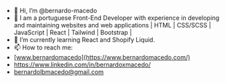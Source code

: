 - 👋 Hi, I’m @bernardo-macedo
- 👀 I am a portuguese Front-End Developer with experience in developing and maintaining websites and web applications | HTML | CSS/SCSS | JavaScript | React | Tailwind | Bootstrap |
- 🌱 I’m currently learning React and Shopify Liquid.
- 📫 How to reach me:
- [www.bernardomacedo](https://www.bernardomacedo.com/)
- https://www.linkedin.com/in/bernardoxmacedo/
- bernardolbmacedo@gmail.com


